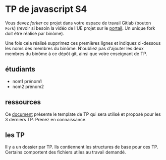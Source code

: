 # TP de javascript S4

Vous devez *forker* ce projet dans votre espace de travail Gitlab (bouton `Fork`) (revoir si besoin la vidéo de l'UE projet sur le [portail](https://www.fil.univ-lille1.fr/portail/index.php?dipl=L&sem=S4&ue=Projet&label=Documents).
Un unique fork doit être réalisé par binôme).

Une fois cela réalisé supprimez ces premières lignes et indiquez ci-dessous les noms des membres du binôme.
N'oubliez pas d'ajouter les deux membres du binôme à ce dépôt git, ainsi que votre enseignant de TP.


## étudiants

 - nom1 prénom1
 - nom2 prénom2

## ressources

  Ce [document](https://www.fil.univ-lille.fr/~routier/enseignement/licence/js-s4/html/template-app.html) présente le template de TP qui sera utilisé et proposé pour les 3 derniers TP. Prenez en connaissance.

## les TP

Il y a un dossier par TP. Ils contiennent les structures de base pour ces TP. Certains comportent des fichiers utiles au travail demandé.

